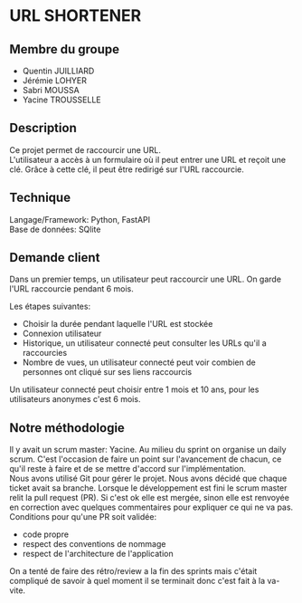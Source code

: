 # URL SHORTENER

## Membre du groupe 
- Quentin JUILLIARD 
- Jérémie LOHYER 
- Sabri MOUSSA 
- Yacine TROUSSELLE

## Description

Ce projet permet de raccourcir une URL.    
L'utilisateur a accès à un formulaire où il peut entrer une URL et reçoit une clé. Grâce à cette clé, il peut être
redirigé sur l'URL raccourcie.

## Technique

Langage/Framework: Python, FastAPI   
Base de données: SQlite

## Demande client

Dans un premier temps, un utilisateur peut raccourcir une URL. On garde l'URL raccourcie pendant 6 mois.

Les étapes suivantes:

- Choisir la durée pendant laquelle l'URL est stockée
- Connexion utilisateur
- Historique, un utilisateur connecté peut consulter les URLs qu'il a raccourcies
- Nombre de vues, un utilisateur connecté peut voir combien de personnes ont cliqué sur ses liens raccourcis

Un utilisateur connecté peut choisir entre 1 mois et 10 ans, pour les utilisateurs anonymes c'est 6 mois.

## Notre méthodologie

Il y avait un scrum master: Yacine.
Au milieu du sprint on organise un daily scrum. C'est l'occasion de faire un point sur l'avancement de chacun,
ce qu'il reste à faire et de se mettre d'accord sur l'implémentation.  
Nous avons utilisé Git pour gérer le projet. Nous avons décidé que chaque ticket avait sa branche.
Lorsque le développement est fini le scrum master relit la pull request (PR). Si c'est ok elle est mergée,
sinon elle est renvoyée en correction avec quelques commentaires pour expliquer ce qui ne va pas.  
Conditions pour qu'une PR soit validée:

- code propre
- respect des conventions de nommage
- respect de l'architecture de l'application

On a tenté de faire des rétro/review a la fin des sprints mais c'était compliqué de savoir à quel moment il se
terminait donc c'est fait à la va-vite.  

